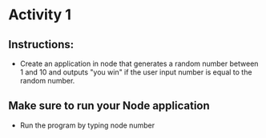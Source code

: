 # Activity 1
## Instructions:
* Create an application in node that generates a random number between 1 and 10 and outputs "you win" if the user input number is equal to the random number.

## Make sure to run your Node application
* Run the program by typing node <filename> number
